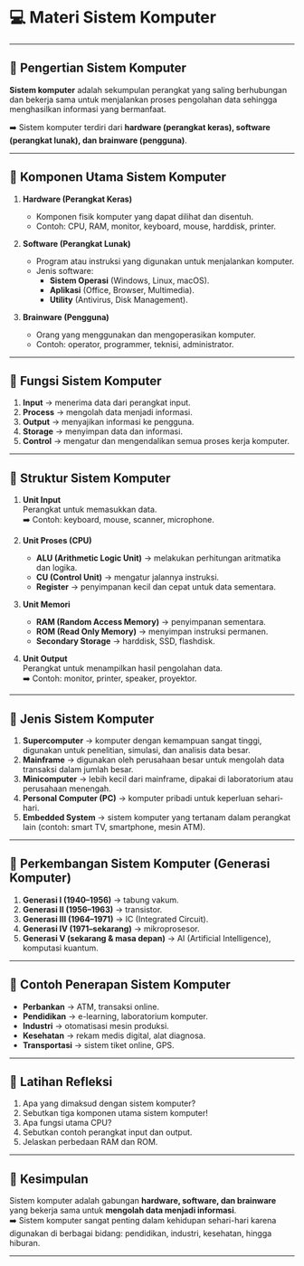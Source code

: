 # 💻 Materi Sistem Komputer

---

## 🔹 Pengertian Sistem Komputer
**Sistem komputer** adalah sekumpulan perangkat yang saling berhubungan dan bekerja sama untuk menjalankan proses pengolahan data sehingga menghasilkan informasi yang bermanfaat.  

➡️ Sistem komputer terdiri dari **hardware (perangkat keras), software (perangkat lunak), dan brainware (pengguna)**.

---

## 🔹 Komponen Utama Sistem Komputer
1. **Hardware (Perangkat Keras)**
   - Komponen fisik komputer yang dapat dilihat dan disentuh.
   - Contoh: CPU, RAM, monitor, keyboard, mouse, harddisk, printer.

2. **Software (Perangkat Lunak)**
   - Program atau instruksi yang digunakan untuk menjalankan komputer.
   - Jenis software:
     - **Sistem Operasi** (Windows, Linux, macOS).
     - **Aplikasi** (Office, Browser, Multimedia).
     - **Utility** (Antivirus, Disk Management).

3. **Brainware (Pengguna)**
   - Orang yang menggunakan dan mengoperasikan komputer.
   - Contoh: operator, programmer, teknisi, administrator.

---

## 🔹 Fungsi Sistem Komputer
1. **Input** → menerima data dari perangkat input.  
2. **Process** → mengolah data menjadi informasi.  
3. **Output** → menyajikan informasi ke pengguna.  
4. **Storage** → menyimpan data dan informasi.  
5. **Control** → mengatur dan mengendalikan semua proses kerja komputer.  

---

## 🔹 Struktur Sistem Komputer
1. **Unit Input**  
   Perangkat untuk memasukkan data.  
   ➡️ Contoh: keyboard, mouse, scanner, microphone.  

2. **Unit Proses (CPU)**  
   - **ALU (Arithmetic Logic Unit)** → melakukan perhitungan aritmatika dan logika.  
   - **CU (Control Unit)** → mengatur jalannya instruksi.  
   - **Register** → penyimpanan kecil dan cepat untuk data sementara.  

3. **Unit Memori**  
   - **RAM (Random Access Memory)** → penyimpanan sementara.  
   - **ROM (Read Only Memory)** → menyimpan instruksi permanen.  
   - **Secondary Storage** → harddisk, SSD, flashdisk.  

4. **Unit Output**  
   Perangkat untuk menampilkan hasil pengolahan data.  
   ➡️ Contoh: monitor, printer, speaker, proyektor.  

---

## 🔹 Jenis Sistem Komputer
1. **Supercomputer** → komputer dengan kemampuan sangat tinggi, digunakan untuk penelitian, simulasi, dan analisis data besar.  
2. **Mainframe** → digunakan oleh perusahaan besar untuk mengolah data transaksi dalam jumlah besar.  
3. **Minicomputer** → lebih kecil dari mainframe, dipakai di laboratorium atau perusahaan menengah.  
4. **Personal Computer (PC)** → komputer pribadi untuk keperluan sehari-hari.  
5. **Embedded System** → sistem komputer yang tertanam dalam perangkat lain (contoh: smart TV, smartphone, mesin ATM).  

---

## 🔹 Perkembangan Sistem Komputer (Generasi Komputer)
1. **Generasi I (1940–1956)** → tabung vakum.  
2. **Generasi II (1956–1963)** → transistor.  
3. **Generasi III (1964–1971)** → IC (Integrated Circuit).  
4. **Generasi IV (1971–sekarang)** → mikroprosesor.  
5. **Generasi V (sekarang & masa depan)** → AI (Artificial Intelligence), komputasi kuantum.  

---

## 🔹 Contoh Penerapan Sistem Komputer
- **Perbankan** → ATM, transaksi online.  
- **Pendidikan** → e-learning, laboratorium komputer.  
- **Industri** → otomatisasi mesin produksi.  
- **Kesehatan** → rekam medis digital, alat diagnosa.  
- **Transportasi** → sistem tiket online, GPS.  

---

## 🔹 Latihan Refleksi
1. Apa yang dimaksud dengan sistem komputer?  
2. Sebutkan tiga komponen utama sistem komputer!  
3. Apa fungsi utama CPU?  
4. Sebutkan contoh perangkat input dan output.  
5. Jelaskan perbedaan RAM dan ROM.  

---

## 📌 Kesimpulan
Sistem komputer adalah gabungan **hardware, software, dan brainware** yang bekerja sama untuk **mengolah data menjadi informasi**.  
➡️ Sistem komputer sangat penting dalam kehidupan sehari-hari karena digunakan di berbagai bidang: pendidikan, industri, kesehatan, hingga hiburan.  

---
